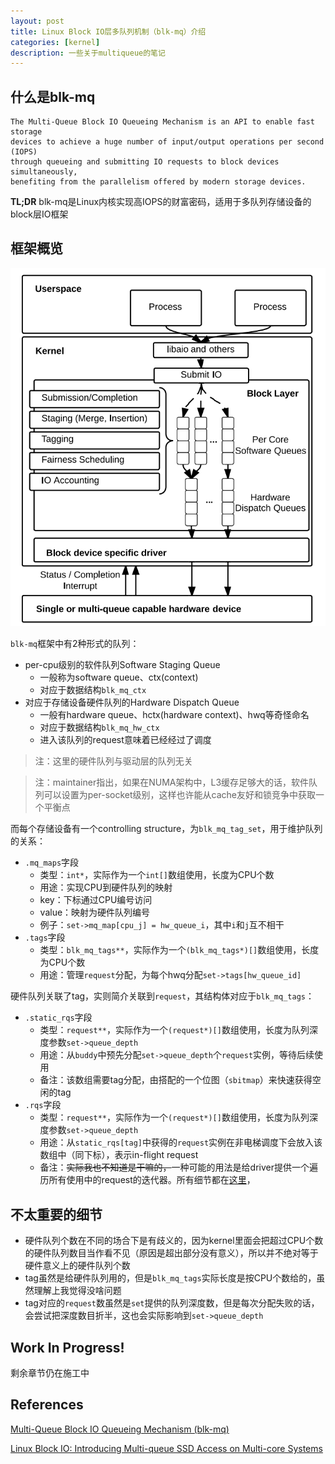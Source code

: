 ```yaml
---
layout: post
title: Linux Block IO层多队列机制（blk-mq）介绍
categories: [kernel]
description: 一些关于multiqueue的笔记
---
```


## 什么是blk-mq

```
The Multi-Queue Block IO Queueing Mechanism is an API to enable fast storage
devices to achieve a huge number of input/output operations per second (IOPS)
through queueing and submitting IO requests to block devices simultaneously,
benefiting from the parallelism offered by modern storage devices.
```

**TL;DR** blk-mq是Linux内核实现高IOPS的财富密码，适用于多队列存储设备的block层IO框架

## 框架概览

![overview](/img/blk-mq-overview.png)

`blk-mq`框架中有2种形式的队列：
- per-cpu级别的软件队列Software Staging Queue
    - 一般称为software queue、ctx(context)
    - 对应于数据结构`blk_mq_ctx`
- 对应于存储设备硬件队列的Hardware Dispatch Queue
    - 一般有hardware queue、hctx(hardware context)、hwq等奇怪命名
    - 对应于数据结构`blk_mq_hw_ctx`
    - 进入该队列的request意味着已经经过了调度

> 注：这里的硬件队列与驱动层的队列无关

> 注：maintainer指出，如果在NUMA架构中，L3缓存足够大的话，软件队列可以设置为per-socket级别，这样也许能从cache友好和锁竞争中获取一个平衡点

而每个存储设备有一个controlling structure，为`blk_mq_tag_set`，用于维护队列的关系：
- `.mq_maps`字段
    - 类型：`int*`，实际作为一个`int[]`数组使用，长度为CPU个数
    - 用途：实现CPU到硬件队列的映射
    - key：下标通过CPU编号访问
    - value：映射为硬件队列编号
    - 例子：`set->mq_map[cpu_j] = hw_queue_i`，其中`i`和`j`互不相干
- `.tags`字段
    - 类型：`blk_mq_tags**`，实际作为一个`(blk_mq_tags*)[]`数组使用，长度为CPU个数
    - 用途：管理`request`分配，为每个hwq分配`set->tags[hw_queue_id]`

硬件队列关联了tag，实则简介关联到`request`，其结构体对应于`blk_mq_tags`：
- `.static_rqs`字段
    - 类型：`request**`，实际作为一个`(request*)[]`数组使用，长度为队列深度参数`set->queue_depth`
    - 用途：从`buddy`中预先分配`set->queue_depth`个`request`实例，等待后续使用
    - 备注：该数组需要tag分配，由搭配的一个位图（`sbitmap`）来快速获得空闲的tag
- `.rqs`字段
    - 类型：`request**`，实际作为一个`(request*)[]`数组使用，长度为队列深度参数`set->queue_depth`
    - 用途：从`static_rqs[tag]`中获得的`request`实例在非电梯调度下会放入该数组中（同下标），表示in-flight request
    - 备注：<del>实际我也不知道是干嘛的，</del>一种可能的用法是给driver提供一个遍历所有使用中的request的迭代器。所有细节都在[这里](https://elixir.bootlin.com/linux/v4.18.20/A/ident/rqs)，

## 不太重要的细节

* 硬件队列个数在不同的场合下是有歧义的，因为kernel里面会把超过CPU个数的硬件队列数目当作看不见（原因是超出部分没有意义），所以并不绝对等于硬件意义上的硬件队列个数
* tag虽然是给硬件队列用的，但是`blk_mq_tags`实际长度是按CPU个数给的，虽然理解上我觉得没啥问题
* tag对应的`request`数虽然是`set`提供的队列深度数，但是每次分配失败的话，会尝试把深度数目折半，这也会实际影响到`set->queue_depth`

## Work In Progress!

剩余章节仍在施工中

## References

[Multi-Queue Block IO Queueing Mechanism (blk-mq)](https://www.kernel.org/doc/html/latest/_sources/block/blk-mq.rst.txt)

[Linux Block IO: Introducing Multi-queue SSD Access on Multi-core Systems](https://kernel.dk/systor13-final18.pdf)
